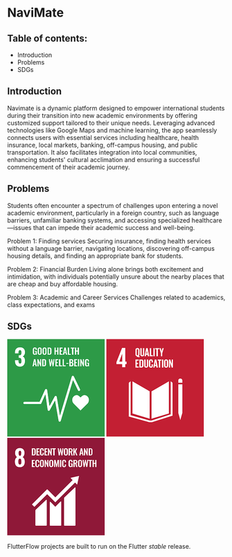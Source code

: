 # NaviMate


## Table of contents:
- Introduction
- Problems
- SDGs

## Introduction
Navimate is a dynamic platform designed to empower international students during their transition into new academic environments by offering customized support tailored to their unique needs. Leveraging advanced technologies like Google Maps and machine learning, the app seamlessly connects users with essential services including healthcare, health insurance, local markets, banking, off-campus housing, and public transportation. It also facilitates integration into local communities, enhancing students' cultural acclimation and ensuring a successful commencement of their academic journey.

## Problems
Students often encounter a spectrum of challenges upon entering a novel academic environment, particularly in a foreign country, such as language barriers, unfamiliar banking systems, and accessing specialized healthcare—issues that can impede their academic success and well-being. 

Problem 1: Finding services
	Securing insurance, finding health services without a language barrier, navigating locations, discovering off-campus housing details, and finding an appropriate bank for students. 

Problem 2: Financial Burden
	Living alone brings both excitement and intimidation, with individuals potentially unsure about the nearby places that are cheap and buy affordable housing.

Problem 3: Academic and Career Services
	Challenges related to academics, class expectations, and exams
 
## SDGs
![Goal 3: Good Health and Wellbeing](assets/images/health.png)
![Goal 4: Quality Education](assets/images/education.png)
![Goal 8: Decent Work and Economic Growth](assets/images/economic.png)



FlutterFlow projects are built to run on the Flutter _stable_ release.
